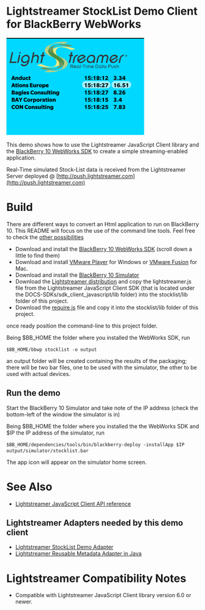 # Lightstreamer StockList Demo Client for BlackBerry WebWorks #

![screenshot](screenshot.png)

This demo shows how to use the Lightstreamer JavaScript Client library and the [BlackBerry 10 WebWorks SDK](http://developer.blackberry.com/html5/) to create a simple streaming-enabled application.

Real-Time simulated Stock-List data is received from the Lightstreamer Server deployed @ [http://push.lightstreamer.com](http://push.lightstreamer.com)

# Build #

There are different ways to convert an Html application to run on BlackBerry 10. This README will focus on the use of the command line tools. Feel free to check the [other possibilities](http://developer.blackberry.com/html5/)

*   Download and install the [BlackBerry 10 WebWorks SDK](http://developer.blackberry.com/html5/download/) (scroll down a little to find them)
*   Download and install [VMware Player](http://www.vmware.com/products/player/) for Windows or [VMware Fusion](http://www.vmware.com/products/fusion/overview.html) for Mac.
*   Download and install the [BlackBerry 10 Simulator](https://developer.blackberry.com/devzone/develop/simulator/simulator_installing.html)
*   Download the [Lightstreamer distribution](http://www.lightstreamer.com/download) and copy the lightstreamer.js file from the Lightstreamer JavaScript Client SDK (that is located under the DOCS-SDKs/sdk_client_javascript/lib folder) into the stocklist/lib folder of this project.
*   Download the [require.js](http://requirejs.org/) file and copy it into the stocklist/lib folder of this project.

once ready position the command-line to this project folder.

Being $BB_HOME the folder where you installed the WebWorks SDK, run
```
$BB_HOME/bbwp stocklist -o output
```
an output folder will be created containing the results of the packaging; there will be two bar files, one to be used with the simulator, the other to be used with actual devices.

## Run the demo ##

Start the BlackBerry 10 Simulator and take note of the IP address (check the bottom-left of the window the simulator is in)

Being $BB_HOME the folder where you installed the the WebWorks SDK and $IP the IP address of the simulator, run
```
$BB_HOME/dependencies/tools/bin/blackberry-deploy -installApp $IP output/simulator/stocklist.bar
```
The app icon will appear on the simulator home screen.

# See Also #

*   [Lightstreamer JavaScript Client API reference](http://www.lightstreamer.com/docs/client_javascript_uni_api/index.html)

## Lightstreamer Adapters needed by this demo client ##

*   [Lightstreamer StockList Demo Adapter](https://github.com/Weswit/Lightstreamer-example-Stocklist-adapter-java)
*   [Lightstreamer Reusable Metadata Adapter in Java](https://github.com/Weswit/Lightstreamer-example-ReusableMetadata-adapter-java)

# Lightstreamer Compatibility Notes #

*   Compatible with Lightstreamer JavaScript Client library version 6.0 or newer.
